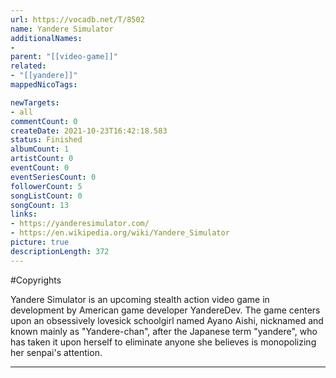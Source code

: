 ```yaml
---
url: https://vocadb.net/T/8502
name: Yandere Simulator
additionalNames: 
- 
parent: "[[video-game]]"
related:
- "[[yandere]]"
mappedNicoTags:

newTargets:
- all
commentCount: 0
createDate: 2021-10-23T16:42:18.583
status: Finished
albumCount: 1
artistCount: 0
eventCount: 0
eventSeriesCount: 0
followerCount: 5
songListCount: 0
songCount: 13
links: 
- https://yanderesimulator.com/
- https://en.wikipedia.org/wiki/Yandere_Simulator
picture: true
descriptionLength: 372
---
```


#Copyrights

Yandere Simulator is an upcoming stealth action video game in development by American game developer YandereDev. The game centers upon an obsessively lovesick schoolgirl named Ayano Aishi, nicknamed and known mainly as "Yandere-chan", after the Japanese term "yandere", who has taken it upon herself to eliminate anyone she believes is monopolizing her senpai's attention.

---

